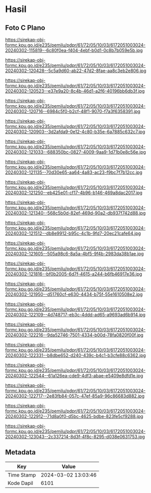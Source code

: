 # Hasil

## Foto C Plano

https://sirekap-obj-formc.kpu.go.id/e235/pemilu/pdpr/61/72/05/10/03/6172051003024-20240302-115819--6c80f0ea-f404-4ebf-b0d1-0c8b7b059e5b.jpg

https://sirekap-obj-formc.kpu.go.id/e235/pemilu/pdpr/61/72/05/10/03/6172051003024-20240302-120428--5c5a9d60-ab22-47d2-8fae-aa8c3eb2e806.jpg

https://sirekap-obj-formc.kpu.go.id/e235/pemilu/pdpr/61/72/05/10/03/6172051003024-20240302-120523--e37e9a20-8c4b-46d1-a2f6-40196bb6db3f.jpg

https://sirekap-obj-formc.kpu.go.id/e235/pemilu/pdpr/61/72/05/10/03/6172051003024-20240302-120716--6984c5f0-b2cf-48f1-9070-f7a3f6358391.jpg

https://sirekap-obj-formc.kpu.go.id/e235/pemilu/pdpr/61/72/05/10/03/6172051003024-20240302-120903--3d2afda9-0e12-4c80-b35e-6a7885c632c7.jpg

https://sirekap-obj-formc.kpu.go.id/e235/pemilu/pdpr/61/72/05/10/03/6172051003024-20240302-121033--688350bc-0827-4009-9aa9-1d71b0e8c56e.jpg

https://sirekap-obj-formc.kpu.go.id/e235/pemilu/pdpr/61/72/05/10/03/6172051003024-20240302-121135--70d30e65-aa64-4a83-ac23-f9bc7f7b12cc.jpg

https://sirekap-obj-formc.kpu.go.id/e235/pemilu/pdpr/61/72/05/10/03/6172051003024-20240302-121250--eb425e01-cf17-4b96-b146-469a8dac2017.jpg

https://sirekap-obj-formc.kpu.go.id/e235/pemilu/pdpr/61/72/05/10/03/6172051003024-20240302-121340--568c5b0d-82ef-469d-90a2-db937f742d88.jpg

https://sirekap-obj-formc.kpu.go.id/e235/pemilu/pdpr/61/72/05/10/03/6172051003024-20240302-121512--db8e9912-b95c-4c1b-9fd7-20ec21cafe64.jpg

https://sirekap-obj-formc.kpu.go.id/e235/pemilu/pdpr/61/72/05/10/03/6172051003024-20240302-121605--505a98c6-8a5a-4bf5-9f4b-2983da38b1ae.jpg

https://sirekap-obj-formc.kpu.go.id/e235/pemilu/pdpr/61/72/05/10/03/6172051003024-20240302-121816--bf0b2005-6d7f-4615-a244-b6fb46917e36.jpg

https://sirekap-obj-formc.kpu.go.id/e235/pemilu/pdpr/61/72/05/10/03/6172051003024-20240302-121950--d51760cf-e630-4434-b75f-55e1610508e2.jpg

https://sirekap-obj-formc.kpu.go.id/e235/pemilu/pdpr/61/72/05/10/03/6172051003024-20240302-122109--4d748717-eb3c-4ddd-ad65-a9693ad6b914.jpg

https://sirekap-obj-formc.kpu.go.id/e235/pemilu/pdpr/61/72/05/10/03/6172051003024-20240302-122216--9da52746-7501-4334-b00d-78fa0820f00f.jpg

https://sirekap-obj-formc.kpu.go.id/e235/pemilu/pdpr/61/72/05/10/03/6172051003024-20240302-122331--b8dbe652-d240-439c-b4c1-b3cfe88c6362.jpg

https://sirekap-obj-formc.kpu.go.id/e235/pemilu/pdpr/61/72/05/10/03/6172051003024-20240302-122544--61a126ea-cde9-4df3-abae-e5409e8dfd1e.jpg

https://sirekap-obj-formc.kpu.go.id/e235/pemilu/pdpr/61/72/05/10/03/6172051003024-20240302-122717--2e83fb84-057c-47ef-85a9-96c86683d882.jpg

https://sirekap-obj-formc.kpu.go.id/e235/pemilu/pdpr/61/72/05/10/03/6172051003024-20240302-122912--71d8a0f0-d5bc-4625-bdbe-823fe5cf9288.jpg

https://sirekap-obj-formc.kpu.go.id/e235/pemilu/pdpr/61/72/05/10/03/6172051003024-20240302-123043--2c337214-8d3f-4f8c-8295-d038e0631753.jpg


## Metadata

| Key        | Value               |
| ---------- | ------------------- |
| Time Stamp | 2024-03-02 13:03:46 |
| Kode Dapil | 6101                |



